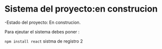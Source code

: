 <h1>Sistema del proyecto:en construcion</h1>
-Estado del proyecto: En construcion.

Para ejeutar el sistema debes poner :

```npm install react```
sistma de registro 2

